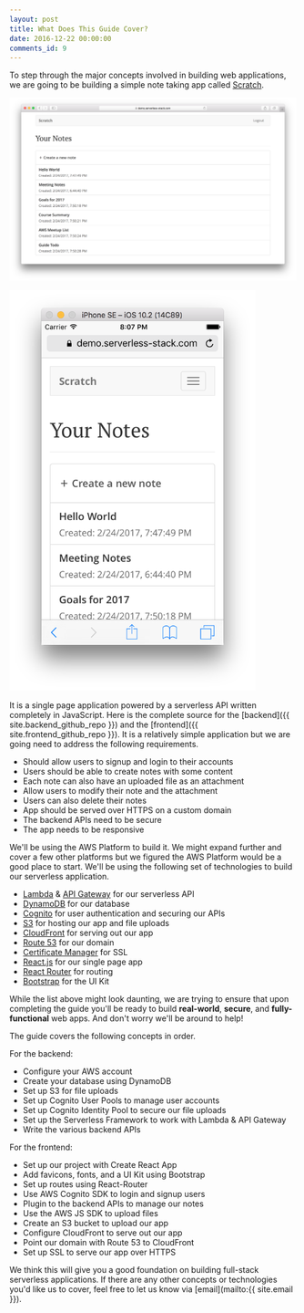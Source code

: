 ```yaml
---
layout: post
title: What Does This Guide Cover?
date: 2016-12-22 00:00:00
comments_id: 9
---
```


To step through the major concepts involved in building web applications, we are going to be building a simple note taking app called [Scratch](https://demo.serverless-stack.com).

![Completed app desktop screenshot](/assets/completed-app-desktop.png)

<img alt="Completed app mobile screenshot" src="/assets/completed-app-mobile.png" width="432" />

It is a single page application powered by a serverless API written completely in JavaScript. Here is the complete source for the [backend]({{ site.backend_github_repo }}) and the [frontend]({{ site.frontend_github_repo }}). It is a relatively simple application but we are going need to address the following requirements.

- Should allow users to signup and login to their accounts
- Users should be able to create notes with some content
- Each note can also have an uploaded file as an attachment
- Allow users to modify their note and the attachment
- Users can also delete their notes
- App should be served over HTTPS on a custom domain
- The backend APIs need to be secure
- The app needs to be responsive

We'll be using the AWS Platform to build it. We might expand further and cover a few other platforms but we figured the AWS Platform would be a good place to start. We'll be using the following set of technologies to build our serverless application. 

- [Lambda][Lambda] & [API Gateway][APIG] for our serverless API
- [DynamoDB][DynamoDB] for our database
- [Cognito][Cognito] for user authentication and securing our APIs
- [S3][S3] for hosting our app and file uploads
- [CloudFront][CF] for serving out our app
- [Route 53][R53] for our domain
- [Certificate Manager][CM] for SSL
- [React.js][React] for our single page app
- [React Router][RR] for routing
- [Bootstrap][Bootstrap] for the UI Kit

While the list above might look daunting, we are trying to ensure that upon completing the guide you'll be ready to build **real-world**, **secure**, and **fully-functional** web apps. And don't worry we'll be around to help!

The guide covers the following concepts in order.

For the backend:

- Configure your AWS account
- Create your database using DynamoDB
- Set up S3 for file uploads
- Set up Cognito User Pools to manage user accounts
- Set up Cognito Identity Pool to secure our file uploads
- Set up the Serverless Framework to work with Lambda & API Gateway
- Write the various backend APIs

For the frontend:

- Set up our project with Create React App
- Add favicons, fonts, and a UI Kit using Bootstrap
- Set up routes using React-Router
- Use AWS Cognito SDK to login and signup users
- Plugin to the backend APIs to manage our notes
- Use the AWS JS SDK to upload files 
- Create an S3 bucket to upload our app
- Configure CloudFront to serve out our app
- Point our domain with Route 53 to CloudFront
- Set up SSL to serve our app over HTTPS

We think this will give you a good foundation on building full-stack serverless applications. If there are any other concepts or technologies you'd like us to cover, feel free to let us know via [email](mailto:{{ site.email }}).


[Cognito]: https://aws.amazon.com/cognito/
[CM]: https://aws.amazon.com/certificate-manager
[R53]: https://aws.amazon.com/route53/
[CF]: https://aws.amazon.com/cloudfront/
[S3]: https://aws.amazon.com/s3/
[Bootstrap]: http://getbootstrap.com
[RR]: https://github.com/ReactTraining/react-router
[React]: https://facebook.github.io/react/
[DynamoDB]: https://aws.amazon.com/dynamodb/
[APIG]: https://aws.amazon.com/api-gateway/
[Lambda]: https://aws.amazon.com/lambda/
